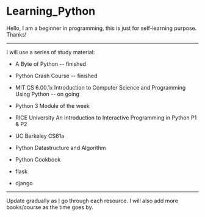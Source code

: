 # Learning_Python

Hello, I am a beginner in programming, this is just for self-learning purpose.
Thanks!

---
I will use a series of study material:
* A Byte of Python -- finished
* Python Crash Course -- finished
* MIT CS 6.00.1x Introduction to Computer Science and Programming Using Python -- on going
* Python 3 Module of the week
* RICE University An Introduction to Interactive Programming in Python P1 & P2
* UC Berkeley CS61a
* Python Datastructure and Algorithm
* Python Cookbook

* flask
* django



---
Update gradually as I go through each resource.
I will also add more books/course as the time goes by.
